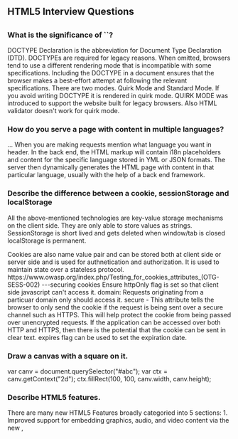 <h2>HTML5 Interview Questions <h2>

<h3> What is the significance of `<!doctype html>`?</h3>
<p>DOCTYPE Declaration is the abbreviation for Document Type Declaration (DTD).
DOCTYPEs are required for legacy reasons. When omitted, browsers tend to use a different rendering mode that is incompatible with some specifications. Including the DOCTYPE in a document ensures that the browser makes a best-effort attempt at following the relevant specifications.
There are two modes. Quirk Mode and Standard Mode. If you avoid writing DOCTYPE it is rendered in quirk mode. QUIRK MODE was introduced to support the website built for legacy browsers. Also HTML validator doesn't work for quirk mode. 
</p>

<h3>How do you serve a page with content in multiple languages?</h3>
<p><html lang="en">...</html>
When you are making requests mention what language you want in header.
In the back end, the HTML markup will contain i18n placeholders and content for the specific language stored in YML or JSON formats. The server then dynamically generates the HTML page with content in that particular language, usually with the help of a back end framework.</p>

<h3>Describe the difference between a cookie, sessionStorage and localStorage</h3>
<p>All the above-mentioned technologies are key-value storage mechanisms on the client side. They are only able to store values as strings.
SessionStorage is short lived and gets deleted when window/tab is closed
localStorage is permanent.</p>
Cookies are also name value pair and can be stored both at client side or server side and is used for authnetication and authorization. It is used to maintain state over a stateless protocol.
https://www.owasp.org/index.php/Testing_for_cookies_attributes_(OTG-SESS-002) ---securing cookies
Ensure httpOnly flag is set so that client side javascript can't access it.
domain: Requests originating from a particuar domain only should access it.
secure - This attribute tells the browser to only send the cookie if the request is being sent over a secure channel such as HTTPS. This will help protect the cookie from being passed over unencrypted requests. If the application can be accessed over both HTTP and HTTPS, then there is the potential that the cookie can be sent in clear text.
expires flag can be used to set the expiration date.


<h3>Draw a canvas with a square on it.</h3>
<p><canvas id="abc" width="400" height="400">
  </canvas>
  var canv = document.querySelector("#abc");
  var ctx = canv.getContext("2d");
  ctx.fillRect(100, 100, canv.width, canv.height);</p>


<h3>Describe HTML5 features.</h3>
There are many new HTML5 Features broadly categoried into 5 sections:
1. Improved support for embedding graphics, audio, and video content via the new <canvas>, <audio>, and <video> tags.
2. Extensions to the JavaScript API such as storage and caching.
    window.localStorage - stores data with no expiration date
    window.sessionStorage - stores data for one session (data is lost when the browser tab is closed)
    localStorage.getItem('key');
    localStorage.setItem('key','value');
3. Introduction of “web workers”.
4. Several new semantic tags were also added to complement the structural logic of modern web applications. These include the <main>, <nav>, <article>, <section>, <header>, <footer>, and <aside> tags.
5. New form controls, such as <calendar>, <date>, <time>, <email>, <url>, and <search>.

<h3>Consider HTML5 as an open web platform. What are the building blocks of HTML5? </h3>
<p>Semantics - Allowing you to describe more precisely what your content is.
Connectivity - Allowing you to communicate with the server in new and innovative ways.
Offline and storage - Allowing webpages to store data on the client-side locally and operate offline more efficiently.
Multimedia - Making video and audio first-class citizens in the Open Web.
2D/3D graphics and effects - Allowing a much more diverse range of presentation options.
Performance and integration - Providing greater speed optimization and better usage of computer hardware.
Device access - Allowing for the usage of various input and output devices.
Styling - Letting authors write more sophisticated themes.</p>


<h3> Script tag and various loading modes </h3>
<p>There are 3 loading modes: async, defer and default.
EX: <script src="demo_async.js" async></script>
If async is present: The script is executed asynchronously with the rest of the page (the script will be executed while the page continues the parsing).Use async when the script is independent of any other scripts on the page, for example, analytics.

If async is not present and defer is present: The script is executed when the page has finished parsing.A deferred script must not contain document.write.

If neither async or defer is present: <script> - HTML parsing is blocked, the script is fetched and executed immediately, HTML parsing resumes after the script is executed.

<h3> Why is it generally a good idea to position CSS <link>s between <head></head> and JS <script>s just before </body>? Do you know any exceptions? </h3>
Placing <script>s just before </body>

<script>s block HTML parsing while they are being downloaded and executed. Downloading the scripts at the bottom will allow the HTML to be parsed and displayed to the user first.

Placing <link>s in the <head>
Putting <link>s in the head is part of the specification. Besides that, placing at the top allows the page to render progressively which improves the user experience.


<h3>Why you would use a srcset attribute in an image tag? Explain the process the browser uses when evaluating the content of this attribute. </h3>
You would use the srcset attribute when you want to serve different images to users depending on their device display width - serve higher quality images to devices with retina display enhances the user experience while serving lower resolution images to low-end devices increase performance and decrease data wastage (because serving a larger image will not have any visible difference). For example: <img srcset="small.jpg 500w, medium.jpg 1000w, large.jpg 2000w" src="..." alt=""> tells the browser to display the small, medium or large .jpg graphic depending on the client's resolution. The first value is the image name and the second is the width of the image in pixels. For a device width of 320px, the following calculations are made:

500 / 320 = 1.5625
1000 / 320 = 3.125
2000 / 320 = 6.25
If the client's resolution is 1x, 1.5625 is the closest, and 500w corresponding to small.jpg will be selected by the browser.

If the resolution is retina (2x), the browser will use the closest resolution above the minimum. Meaning it will not choose the 500w (1.5625) because it is greater than 1 and the image might look bad. The browser would then choose the image with a resulting ratio closer to 2 which is 1000w (3.125).

srcsets solve the problem whereby you want to serve smaller image files to narrow screen devices, as they don't need huge images like desktop displays do — and also optionally that you want to serve different resolution images to high density/low-density screens.


##How would you support HTML5 tags?
Using a concept called polyfilling.

First we need to detect if tags are supported or not.
There are four basic techniques for detecting whether a browser supports a particular feature. From simplest to most complex:

Check if a certain property exists on a global object (such as window or navigator).

Example: testing for geolocation support
function supports_geolocation() {
  return 'geolocation' in navigator;
} 

or just use modernizer

Create an element, then check if a certain property exists on that element.

Example: testing for canvas support
function supports_video() {
  return !!document.createElement('video').canPlayType;
}

Create an element, check if a certain method exists on that element, then call the method and check the value it returns.

Example: testing which video formats are supported
function supports_canvas() {
  return !!document.createElement('canvas').getContext;
}


if (Modernizr.canvastext) {
  // let's draw some text!
} else {
  // no native canvas text support available :(
}

Create an element, set a property to a certain value, then check if the property has retained its value.

Example: testing which <input> types are supported



Make your own tags and add it to DOM or use already avaialble libraries called Modernizer which has feature detection for HTML5 and CSS3 tags.

if (Modernizr.canvas) {
  // let's draw some shapes!
} else {
  // no native canvas support available :(
} if (Modernizr.canvas) {
  // let's draw some shapes!
} else {
  // no native canvas support available :(
}


function supports_local_storage() {
  try {
    return 'localStorage' in window && window['localStorage'] !== null;
  } catch(e){
    return false;
  }
}
